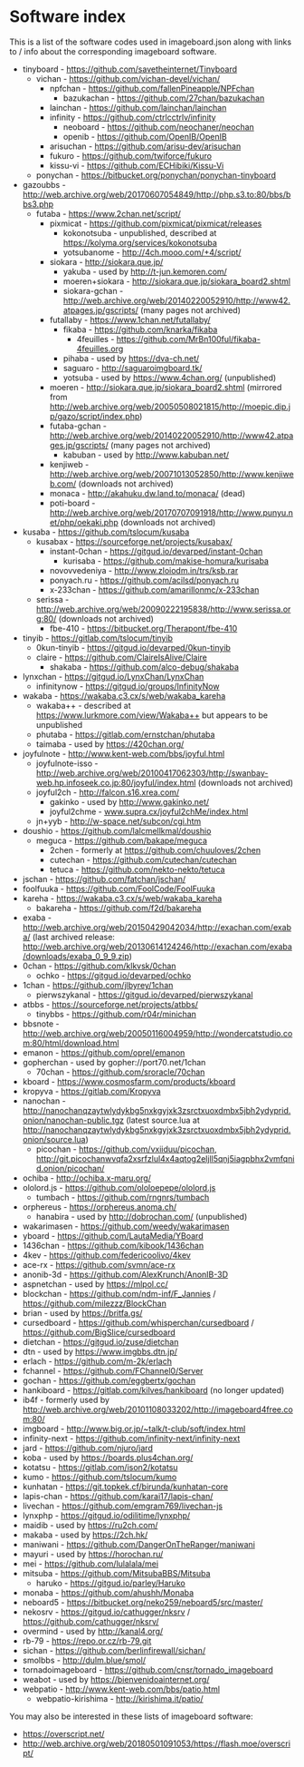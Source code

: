 # Software index

This is a list of the software codes used in imageboard.json along with links to / info about the corresponding imageboard software.

- tinyboard - https://github.com/savetheinternet/Tinyboard
    - vichan - https://github.com/vichan-devel/vichan/
        - npfchan - https://github.com/fallenPineapple/NPFchan
            - bazukachan - https://github.com/27chan/bazukachan
        - lainchan - https://github.com/lainchan/lainchan
        - infinity - https://github.com/ctrlcctrlv/infinity
            - neoboard - https://github.com/neochaner/neochan
            - openib - https://github.com/OpenIB/OpenIB
        - arisuchan - https://github.com/arisu-dev/arisuchan
        - fukuro - https://github.com/twiforce/fukuro
        - kissu-vi - https://github.com/ECHibiki/Kissu-Vi
    - ponychan - https://bitbucket.org/ponychan/ponychan-tinyboard
- gazoubbs - http://web.archive.org/web/20170607054849/http://php.s3.to:80/bbs/bbs3.php
    - futaba - https://www.2chan.net/script/
        - pixmicat - https://github.com/pixmicat/pixmicat/releases
            - kokonotsuba - unpublished, described at https://kolyma.org/services/kokonotsuba
            - yotsubanome - http://4ch.mooo.com/+4/script/
        - siokara - http://siokara.que.jp/
            - yakuba - used by http://t-jun.kemoren.com/
            - moeren+siokara - http://siokara.que.jp/siokara_board2.shtml
            - siokara-gchan - http://web.archive.org/web/20140220052910/http://www42.atpages.jp/gscripts/ (many pages not archived)
        - futallaby - https://www.1chan.net/futallaby/
            - fikaba - https://github.com/knarka/fikaba
                - 4feuilles - https://github.com/MrBn100ful/fikaba-4feuilles.org
            - pihaba - used by https://dva-ch.net/
            - saguaro - http://saguaroimgboard.tk/
            - yotsuba - used by https://www.4chan.org/ (unpublished)
        - moeren - http://siokara.que.jp/siokara_board2.shtml (mirrored from http://web.archive.org/web/20050508021815/http://moepic.dip.jp/gazo/script/index.php)
        - futaba-gchan - http://web.archive.org/web/20140220052910/http://www42.atpages.jp/gscripts/ (many pages not archived)
            - kabuban - used by http://www.kabuban.net/
        - kenjiweb - http://web.archive.org/web/20071013052850/http://www.kenjiweb.com/ (downloads not archived)
        - monaca - http://akahuku.dw.land.to/monaca/ (dead)
        - poti-board - http://web.archive.org/web/20170707091918/http://www.punyu.net/php/oekaki.php (downloads not archived)
- kusaba - https://github.com/tslocum/kusaba
    - kusabax - https://sourceforge.net/projects/kusabax/
        - instant-0chan - https://gitgud.io/devarped/instant-0chan
            - kurisaba - https://github.com/makise-homura/kurisaba
        - novovvedeniya - http://www.zloiodm.in/trs/ksb.rar
        - ponyach.ru - https://github.com/acilsd/ponyach.ru
        - x-233chan - https://github.com/amarillonmc/x-233chan
    - serissa - http://web.archive.org/web/20090222195838/http://www.serissa.org:80/ (downloads not archived)
        - fbe-410 - https://bitbucket.org/Therapont/fbe-410
- tinyib - https://gitlab.com/tslocum/tinyib
    - 0kun-tinyib - https://gitgud.io/devarped/0kun-tinyib
    - claire - https://github.com/ClaireIsAlive/Claire
        - shakaba - https://github.com/alco-debug/shakaba
- lynxchan - https://gitgud.io/LynxChan/LynxChan
    - infinitynow - https://gitgud.io/groups/InfinityNow
- wakaba - https://wakaba.c3.cx/s/web/wakaba_kareha
    - wakaba++ - described at https://www.lurkmore.com/view/Wakaba++ but appears to be unpublished
    - phutaba - https://gitlab.com/ernstchan/phutaba
    - taimaba - used by https://420chan.org/
- joyfulnote - http://www.kent-web.com/bbs/joyful.html
    - joyfulnote-isso - http://web.archive.org/web/20100417062303/http://swanbay-web.hp.infoseek.co.jp:80/joyful/index.html (downloads not archived)
    - joyful2ch - http://falcon.s16.xrea.com/
        - gakinko - used by http://www.gakinko.net/
        - joyful2chme - www.supra.cx/joyful2chMe/index.html
    - jn+yyb - http://w-space.net/subcon/cgi.htm
- doushio - https://github.com/lalcmellkmal/doushio
    - meguca - https://github.com/bakape/meguca
        - 2chen - formerly at https://github.com/chuuloves/2chen
        - cutechan - https://github.com/cutechan/cutechan
        - tetuca - https://github.com/nekto-nekto/tetuca
- jschan - https://github.com/fatchan/jschan/
- foolfuuka - https://github.com/FoolCode/FoolFuuka
- kareha - https://wakaba.c3.cx/s/web/wakaba_kareha
    - bakareha - https://github.com/f2d/bakareha
- exaba - http://web.archive.org/web/20150429042034/http://exachan.com/exaba/ (last archived release: http://web.archive.org/web/20130614124246/http://exachan.com/exaba/downloads/exaba_0_9_9.zip)
- 0chan - https://github.com/klkvsk/0chan
    - ochko - https://gitgud.io/devarped/ochko
- 1chan - https://github.com/jlbyrey/1chan
    - pierwszykanal - https://gitgud.io/devarped/pierwszykanal
- atbbs - https://sourceforge.net/projects/atbbs/
    - tinybbs - https://github.com/r04r/minichan
- bbsnote - http://web.archive.org/web/20050116004959/http://wondercatstudio.com:80/html/download.html
- emanon - https://github.com/oprel/emanon
- gopherchan - used by gopher://port70.net/1chan
    - 70chan - https://github.com/sroracle/70chan
- kboard - https://www.cosmosfarm.com/products/kboard
- kropyva - https://gitlab.com/Kropyva
- nanochan - http://nanochanqzaytwlydykbg5nxkgyjxk3zsrctxuoxdmbx5jbh2ydyprid.onion/nanochan-public.tgz (latest source.lua at http://nanochanqzaytwlydykbg5nxkgyjxk3zsrctxuoxdmbx5jbh2ydyprid.onion/source.lua)
    - picochan - https://github.com/vxiiduu/picochan, http://git.picochanwvqfa2xsrfzlul4x4aqtog2eljll5qnj5iagpbhx2vmfqnid.onion/picochan/
- ochiba - http://ochiba.x-maru.org/
- ololord.js - https://github.com/ololoepepe/ololord.js
    - tumbach - https://github.com/rngnrs/tumbach
- orphereus - https://orphereus.anoma.ch/
    - hanabira - used by http://dobrochan.com/ (unpublished)
- wakarimasen - https://github.com/weedy/wakarimasen
- yboard - https://github.com/LautaMedia/YBoard
- 1436chan - https://github.com/kibook/1436chan
- 4kev - https://github.com/federicoolivo/4kev
- ace-rx - https://github.com/svmn/ace-rx
- anonib-3d - https://github.com/AlexKrunch/AnonIB-3D
- aspnetchan - used by https://mlpol.cc/
- blockchan - https://github.com/ndm-inf/F_Jannies / https://github.com/milezzz/BlockChan
- brian - used by https://britfa.gs/
- cursedboard - https://github.com/whisperchan/cursedboard / https://github.com/BigSlice/cursedboard
- dietchan - https://gitgud.io/zuse/dietchan
- dtn - used by https://www.imgbbs.dtn.jp/
- erlach - https://github.com/m-2k/erlach
- fchannel - https://github.com/FChannel0/Server
- gochan - https://github.com/eggbertx/gochan
- hankiboard - https://gitlab.com/kilves/hankiboard (no longer updated)
- ib4f - formerly used by http://web.archive.org/web/20101108033202/http://imageboard4free.com:80/
- imgboard - http://www.big.or.jp/~talk/t-club/soft/index.html
- infinity-next - https://github.com/infinity-next/infinity-next
- jard - https://github.com/njuro/jard
- koba - used by https://boards.plus4chan.org/
- kotatsu - https://gitlab.com/ison2/kotatsu
- kumo - https://github.com/tslocum/kumo
- kunhatan - https://git.topkek.cf/birunda/kunhatan-core
- lapis-chan - https://github.com/karai17/lapis-chan/
- livechan - https://github.com/emgram769/livechan-js
- lynxphp - https://gitgud.io/odilitime/lynxphp/
- maidib - used by https://ru2ch.com/
- makaba - used by https://2ch.hk/
- maniwani - https://github.com/DangerOnTheRanger/maniwani
- mayuri - used by https://horochan.ru/
- mei - https://github.com/lulalala/mei
- mitsuba - https://github.com/MitsubaBBS/Mitsuba
    - haruko - https://gitgud.io/parley/Haruko
- monaba - https://github.com/ahushh/Monaba
- neboard5 - https://bitbucket.org/neko259/neboard5/src/master/
- nekosrv - https://gitgud.io/cathugger/nksrv / https://github.com/cathugger/nksrv/
- overmind - used by http://kanal4.org/
- rb-79 - https://repo.or.cz/rb-79.git
- sichan - https://github.com/berlinfirewall/sichan/
- smolbbs - http://dulm.blue/smol/
- tornadoimageboard - https://github.com/cnsr/tornado_imageboard
- weabot - used by https://bienvenidoainternet.org/
- webpatio - http://www.kent-web.com/bbs/patio.html
    - webpatio-kirishima - http://kirishima.it/patio/

You may also be interested in these lists of imageboard software:
* https://overscript.net/
* http://web.archive.org/web/20180501091053/https://flash.moe/overscript/
